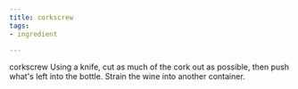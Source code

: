 ```yaml
---
title: corkscrew
tags:
- ingredient

---
```

corkscrew Using a knife, cut as much of the cork out as possible, then push what's left into the bottle. Strain the wine into another container.

